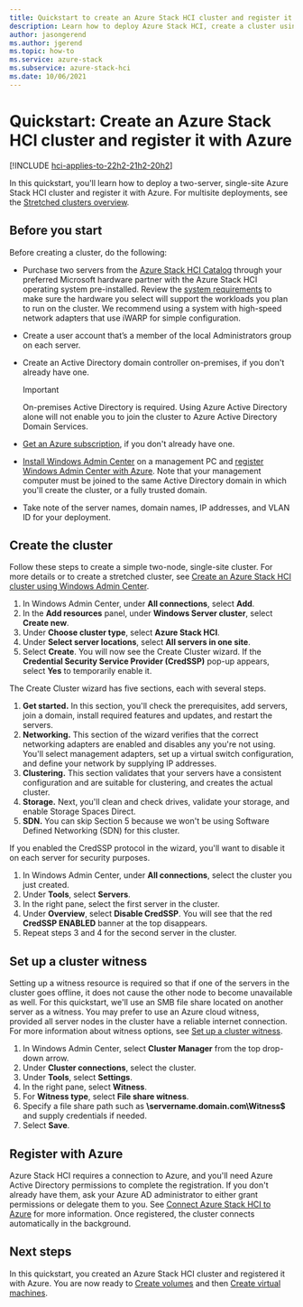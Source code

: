 ```yaml
---
title: Quickstart to create an Azure Stack HCI cluster and register it with Azure
description: Learn how to deploy Azure Stack HCI, create a cluster using Windows Admin Center, and register it with Azure.
author: jasongerend
ms.author: jgerend
ms.topic: how-to
ms.service: azure-stack
ms.subservice: azure-stack-hci
ms.date: 10/06/2021
---
```


# Quickstart: Create an Azure Stack HCI cluster and register it with Azure

[!INCLUDE [hci-applies-to-22h2-21h2-20h2](../../includes/hci-applies-to-22h2-21h2-20h2.md)]

In this quickstart, you'll learn how to deploy a two-server, single-site Azure Stack HCI cluster and register it with Azure. For multisite deployments, see the [Stretched clusters overview](../concepts/stretched-clusters.md).

## Before you start

Before creating a cluster, do the following:

* Purchase two servers from the [Azure Stack HCI Catalog](https://aka.ms/AzureStackHCICatalog) through your preferred Microsoft hardware partner with the Azure Stack HCI operating system pre-installed. Review the [system requirements](../concepts/system-requirements.md) to make sure the hardware you select will support the workloads you plan to run on the cluster. We recommend using a system with high-speed network adapters that use iWARP for simple configuration.
* Create a user account that’s a member of the local Administrators group on each server.
* Create an Active Directory domain controller on-premises, if you don't already have one.

   >[!IMPORTANT]
   > On-premises Active Directory is required. Using Azure Active Directory alone will not enable you to join the cluster to Azure Active Directory Domain Services.

* [Get an Azure subscription](https://azure.microsoft.com/), if you don't already have one.
* [Install Windows Admin Center](/windows-server/manage/windows-admin-center/deploy/install) on a management PC and [register Windows Admin Center with Azure](../manage/register-windows-admin-center.md). Note that your management computer must be joined to the same Active Directory domain in which you'll create the cluster, or a fully trusted domain.
* Take note of the server names, domain names, IP addresses, and VLAN ID for your deployment.

## Create the cluster

Follow these steps to create a simple two-node, single-site cluster. For more details or to create a stretched cluster, see [Create an Azure Stack HCI cluster using Windows Admin Center](create-cluster.md).

1. In Windows Admin Center, under **All connections**, select **Add**.
1. In the **Add resources** panel, under **Windows Server cluster**, select **Create new**.
1. Under **Choose cluster type**, select **Azure Stack HCI**.
1. Under **Select server locations**, select **All servers in one site**.
1. Select **Create**. You will now see the Create Cluster wizard. If the **Credential Security Service Provider (CredSSP)** pop-up appears, select **Yes** to temporarily enable it. 

The Create Cluster wizard has five sections, each with several steps.

1. **Get started.** In this section, you'll check the prerequisites, add servers, join a domain, install required features and updates, and restart the servers. 
2. **Networking.** This section of the wizard verifies that the correct networking adapters are enabled and disables any you're not using. You'll select management adapters, set up a virtual switch configuration, and define your network by supplying IP addresses.
3. **Clustering.** This section validates that your servers have a consistent configuration and are suitable for clustering, and creates the actual cluster.
4. **Storage.** Next, you'll clean and check drives, validate your storage, and enable Storage Spaces Direct.
5. **SDN.** You can skip Section 5 because we won't be using Software Defined Networking (SDN) for this cluster.

If you enabled the CredSSP protocol in the wizard, you'll want to disable it on each server for security purposes.

1. In Windows Admin Center, under **All connections**, select the cluster you just created.
1. Under **Tools**, select **Servers**.
1. In the right pane, select the first server in the cluster.
1. Under **Overview**, select **Disable CredSSP**. You will see that the red **CredSSP ENABLED** banner at the top disappears.
1. Repeat steps 3 and 4 for the second server in the cluster.

## Set up a cluster witness

Setting up a witness resource is required so that if one of the servers in the cluster goes offline, it does not cause the other node to become unavailable as well. For this quickstart, we'll use an SMB file share located on another server as a witness. You may prefer to use an Azure cloud witness, provided all server nodes in the cluster have a reliable internet connection. For more information about witness options, see [Set up a cluster witness](../manage/witness.md).

1. In Windows Admin Center, select **Cluster Manager** from the top drop-down arrow.
1. Under **Cluster connections**, select the cluster.
1. Under **Tools**, select **Settings**.
1. In the right pane, select **Witness**.
1. For **Witness type**, select **File share witness**.
1. Specify a file share path such as **\\servername.domain.com\Witness$** and supply credentials if needed.
1. Select **Save**.

## Register with Azure

Azure Stack HCI requires a connection to Azure, and you'll need Azure Active Directory permissions to complete the registration. If you don't already have them, ask your Azure AD administrator to either grant permissions or delegate them to you. See [Connect Azure Stack HCI to Azure](register-with-azure.md) for more information. Once registered, the cluster connects automatically in the background.

## Next steps

In this quickstart, you created an Azure Stack HCI cluster and registered it with Azure. You are now ready to [Create volumes](../manage/create-volumes.md) and then [Create virtual machines](../manage/vm.md).
